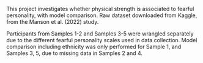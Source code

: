 This project investigates whether physical strength is associated to fearful personality, with model comparison. Raw dataset downloaded from Kaggle, from the Manson et al. (2022) study. 

Participants from Samples 1-2 and Samples 3-5 were wrangled separately due to the different fearful personality scales used in data collection.
Model comparison including ethnicity was only performed for Sample 1, and Samples 3, 5, due to missing data in Samples 2 and 4.
